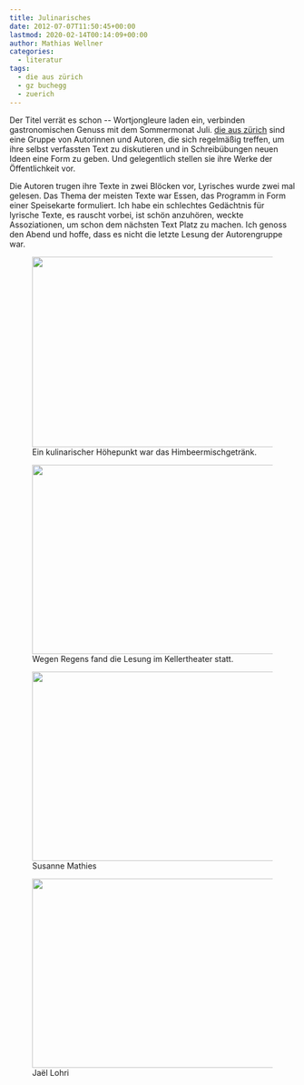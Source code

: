 ```yaml
---
title: Julinarisches
date: 2012-07-07T11:50:45+00:00
lastmod: 2020-02-14T00:14:09+00:00
author: Mathias Wellner
categories:
  - literatur
tags:
  - die aus zürich
  - gz buchegg
  - zuerich
---
```

Der Titel verrät es schon -- Wortjongleure laden ein, verbinden gastronomischen Genuss mit dem Sommermonat Juli. [die aus zürich](http://die-aus-zuerich.ch/mediawiki/index.php/Die_aus_z%C3%BCrich) sind eine Gruppe von Autorinnen und Autoren, die sich regelmäßig treffen, um ihre selbst verfassten Text zu diskutieren und in Schreibübungen neuen Ideen eine Form zu geben. Und gelegentlich stellen sie ihre Werke der Öffentlichkeit vor. 

Die Autoren trugen ihre Texte in zwei Blöcken vor, Lyrisches wurde zwei mal gelesen. Das Thema der meisten Texte war Essen, das Programm in Form einer Speisekarte formuliert. Ich habe ein schlechtes Gedächtnis für lyrische Texte, es rauscht vorbei, ist schön anzuhören, weckte Assoziationen, um schon dem nächsten Text Platz zu machen. Ich genoss den Abend und hoffe, dass es nicht die letzte Lesung der Autorengruppe war. 

<figure style="max-width: 500px">
  <img src="https://lh3.googleusercontent.com/-O431zXwA5mw/T_f_j1T4eRI/AAAAAAAAAbU/uNGOOitswGc/s800/MW_20120705_2842.jpg" height="335" width="500" />  
  <figcaption>Ein kulinarischer Höhepunkt war das Himbeermischgetränk.</figcaption>
</figure>

<figure style="max-width: 500px">
  <img src="https://lh3.googleusercontent.com/-uT1HYZal-8o/T_f_j1tAqHI/AAAAAAAAAbY/RMgZMukkoVk/s800/MW_20120705_2845.jpg" height="333" width="500" />  
  <figcaption>Wegen Regens fand die Lesung im Kellertheater statt.</figcaption>
</figure>

<figure style="max-width: 500px">
  <img src="https://lh5.googleusercontent.com/-YZv5gIkCF-A/T_f_ma68EcI/AAAAAAAAAbw/1ohv893LH0Q/s800/MW_20120705_2858.jpg" height="333" width="500" />  
  <figcaption>Susanne Mathies</figcaption>
</figure>

<figure style="max-width: 500px">
  <img src="https://lh5.googleusercontent.com/-P1Rtq1QZcv0/T_f_j3PG6HI/AAAAAAAAAbQ/pB6kkACxkNc/s800/MW_20120705_2852.jpg" height="333" width="500" />  
  <figcaption>Jaël Lohri</figcaption>
</figure>